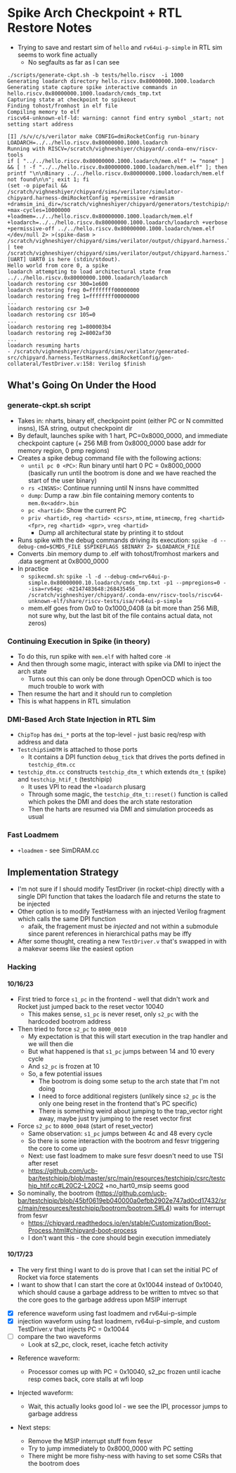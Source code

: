 # Spike Arch Checkpoint + RTL Restore Notes

- Trying to save and restart sim of `hello` and `rv64ui-p-simple` in RTL sim seems to work fine actually
    - No segfaults as far as I can see

```text
./scripts/generate-ckpt.sh -b tests/hello.riscv  -i 1000
Generating loadarch directory hello.riscv.0x80000000.1000.loadarch
Generating state capture spike interactive commands in hello.riscv.0x80000000.1000.loadarch/cmds_tmp.txt
Capturing state at checkpoint to spikeout
Finding tohost/fromhost in elf file
Compiling memory to elf
riscv64-unknown-elf-ld: warning: cannot find entry symbol _start; not setting start address
```

```text
[I] /s/v/c/s/verilator make CONFIG=dmiRocketConfig run-binary LOADARCH=../../hello.riscv.0x80000000.1000.loadarch
Running with RISCV=/scratch/vighneshiyer/chipyard/.conda-env/riscv-tools
if [ "../../hello.riscv.0x80000000.1000.loadarch/mem.elf" != "none" ] && [ ! -f "../../hello.riscv.0x80000000.1000.loadarch/mem.elf" ]; then printf "\n\nBinary ../../hello.riscv.0x80000000.1000.loadarch/mem.elf not found\n\n"; exit 1; fi
(set -o pipefail &&  /scratch/vighneshiyer/chipyard/sims/verilator/simulator-chipyard.harness-dmiRocketConfig +permissive +dramsim +dramsim_ini_dir=/scratch/vighneshiyer/chipyard/generators/testchipip/src/main/resources/dramsim2_ini +max-cycles=10000000   +loadmem=../../hello.riscv.0x80000000.1000.loadarch/mem.elf +loadarch=../../hello.riscv.0x80000000.1000.loadarch/loadarch +verbose +permissive-off ../../hello.riscv.0x80000000.1000.loadarch/mem.elf </dev/null 2> >(spike-dasm > /scratch/vighneshiyer/chipyard/sims/verilator/output/chipyard.harness.TestHarness.dmiRocketConfig/hello.riscv.0x80000000.1000.loadarch.out) | tee /scratch/vighneshiyer/chipyard/sims/verilator/output/chipyard.harness.TestHarness.dmiRocketConfig/hello.riscv.0x80000000.1000.loadarch.log)
[UART] UART0 is here (stdin/stdout).
Hello world from core 0, a spike
loadarch attempting to load architectural state from ../../hello.riscv.0x80000000.1000.loadarch/loadarch
loadarch restoring csr 300=1e600
loadarch restoring freg 0=ffffffff00000000
loadarch restoring freg 1=ffffffff00000000
...
loadarch restoring csr 3=0
loadarch restoring csr 105=0
...
loadarch restoring reg 1=800003b4
loadarch restoring reg 2=8002af30
...
loadarch resuming harts
- /scratch/vighneshiyer/chipyard/sims/verilator/generated-src/chipyard.harness.TestHarness.dmiRocketConfig/gen-collateral/TestDriver.v:158: Verilog $finish
```

## What's Going On Under the Hood

### generate-ckpt.sh script

- Takes in: nharts, binary elf, checkpoint point (either PC or N committed insns), ISA string, output checkpoint dir
- By default, launches spike with 1 hart, PC=0x8000_0000, and immediate checkpoint capture (+ 256 MiB from 0x8000_0000 base addr for memory region, 0 pmp regions)
- Creates a spike debug command file with the following actions:
    - `until pc 0 <PC>`: Run binary until hart 0 PC = 0x8000_0000 (basically run until the bootrom is done and we have reached the start of the user binary)
    - `rs <INSNS>`: Continue running until N insns have committed
    - `dump`: Dump a raw .bin file containing memory contents to `mem.0x<addr>.bin`
    - `pc <hartid>`: Show the current PC
    - `priv <hartid>`, `reg <hartid> <csrs>`, `mtime`, `mtimecmp`, `freg <hartid> <fpr>`, `reg <hartid> <gpr>`, `vreg <hartid>`
        - Dump all architectural state by printing it to stdout
- Runs spike with the debug commands driving its execution: `spike -d --debug-cmd=$CMDS_FILE $SPIKEFLAGS $BINARY 2> $LOADARCH_FILE`
- Converts .bin memory dump to .elf with tohost/fromhost markers and .data segment at 0x8000_0000
- In practice
    - `spikecmd.sh`: `spike -l -d --debug-cmd=rv64ui-p-simple.0x80000000.10.loadarch/cmds_tmp.txt -p1 --pmpregions=0 --isa=rv64gc -m2147483648:268435456 /scratch/vighneshiyer/chipyard/.conda-env/riscv-tools/riscv64-unknown-elf/share/riscv-tests/isa/rv64ui-p-simple`
    - mem.elf goes from 0x0 to 0x1000_0408 (a bit more than 256 MiB, not sure why, but the last bit of the file contains actual data, not zeros)

### Continuing Execution in Spike (in theory)

- To do this, run spike with `mem.elf` with halted core `-H`
- And then through some magic, interact with spike via DMI to inject the arch state
    - Turns out this can only be done through OpenOCD which is too much trouble to work with
- Then resume the hart and it should run to completion
- This is what happens in RTL simulation

### DMI-Based Arch State Injection in RTL Sim

- `ChipTop` has `dmi_*` ports at the top-level - just basic req/resp with address and data
- `TestchipSimDTM` is attached to those ports
    - It contains a DPI function `debug_tick` that drives the ports defined in `testchip_dtm.cc`
- `testchip_dtm.cc` constructs `testchip_dtm_t` which extends `dtm_t` (spike) and `testchip_htif_t` (testchipip)
    - It uses VPI to read the `+loadarch` plusarg
    - Through some magic, the `testchip_dtm_t::reset()` function is called which pokes the DMI and does the arch state restoration
    - Then the harts are resumed via DMI and simulation proceeds as usual

### Fast Loadmem

- `+loadmem` - see SimDRAM.cc

## Implementation Strategy

- I'm not sure if I should modify TestDriver (in rocket-chip) directly with a single DPI function that takes the loadarch file and returns the state to be injected
- Other option is to modify TestHarness with an injected Verilog fragment which calls the same DPI function
    - afaik, the fragement must be *injected* and not within a submodule since parent references in hierarchical paths may be iffy
- After some thought, creating a new `TestDriver.v` that's swapped in with a makevar seems like the easiest option

### Hacking

#### 10/16/23

- First tried to force `s1_pc` in the frontend - well that didn't work and Rocket just jumped back to the reset vector 10040
    - This makes sense, `s1_pc` is never reset, only `s2_pc` with the hardcoded bootrom address
- Then tried to force `s2_pc` to `8000_0010`
    - My expectation is that this will start execution in the trap handler and we will then die
    - But what happened is that `s1_pc` jumps between 14 and 10 every cycle
    - And `s2_pc` is frozen at 10
    - So, a few potential issues
        - The bootrom is doing some setup to the arch state that I'm not doing
        - I need to force additional registers (unlikely since `s2_pc` is the only one being reset in the frontend that's PC specific)
        - There is something weird about jumping to the trap_vector right away, maybe just try jumping to the reset vector first
- Force `s2_pc` to `8000_0048` (start of reset_vector)
    - Same observation: `s1_pc` jumps between 4c and 48 every cycle
    - So there is some interaction with the bootrom and fesvr triggering the core to come up
    - Next: use fast loadmem to make sure fesvr doesn't need to use TSI after reset
    - https://github.com/ucb-bar/testchipip/blob/master/src/main/resources/testchipip/csrc/testchip_htif.cc#L20C2-L20C2 +no_hart0_msip seems good
- So nominally, the bootrom (https://github.com/ucb-bar/testchipip/blob/45bf0619eb040000a0efbb2902e747ad0cd17432/src/main/resources/testchipip/bootrom/bootrom.S#L4) waits for interrupt from fesvr
    - https://chipyard.readthedocs.io/en/stable/Customization/Boot-Process.html#chipyard-boot-process
    - I don't want this - the core should begin execution immediately

#### 10/17/23

- The very first thing I want to do is prove that I can set the initial PC of Rocket via force statements
- I want to show that I can start the core at 0x10044 instead of 0x10040, which should cause a garbage address to be written to mtvec so that the core goes to the garbage address upon MSIP interrupt

- [x] reference waveform using fast loadmem and rv64ui-p-simple
- [x] injection waveform using fast loadmem, rv64ui-p-simple, and custom TestDriver.v that injects PC = 0x10044
- [ ] compare the two waveforms
    - Look at s2_pc, clock, reset, icache fetch activity

- Reference waveform:
    - Processor comes up with PC = 0x10040, s2_pc frozen until icache resp comes back, core stalls at wfi loop
- Injected waveform:
    - Wait, this actually looks good lol - we see the IPI, processor jumps to garbage address

- Next steps:
    - Remove the MSIP interrupt stuff from fesvr
    - Try to jump immediately to 0x8000_0000 with PC setting
    - There might be more fishy-ness with having to set some CSRs that the bootrom does
